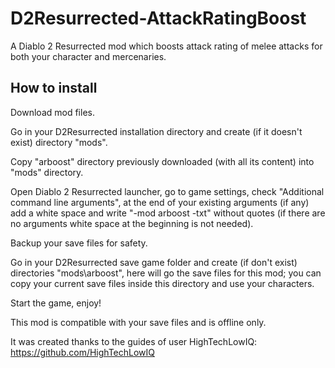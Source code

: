 # D2Resurrected-AttackRatingBoost
A Diablo 2 Resurrected mod which boosts attack rating of melee attacks for both your character and mercenaries.

## How to install
Download mod files.

Go in your D2Resurrected installation directory and create (if it doesn't exist) directory "mods".

Copy "arboost" directory previously downloaded (with all its content) into "mods" directory.

Open Diablo 2 Resurrected launcher, go to game settings, check "Additional command line arguments", at the end of your existing arguments (if any) add a white space and write "-mod arboost -txt" without quotes (if there are no arguments white space at the beginning is not needed).

Backup your save files for safety.

Go in your D2Resurrected save game folder and create (if don't exist) directories "mods\arboost", here will go the save files for this mod; you can copy your current save files inside this directory and use your characters.

Start the game, enjoy!

This mod is compatible with your save files and is offline only.

It was created thanks to the guides of user HighTechLowIQ: https://github.com/HighTechLowIQ
